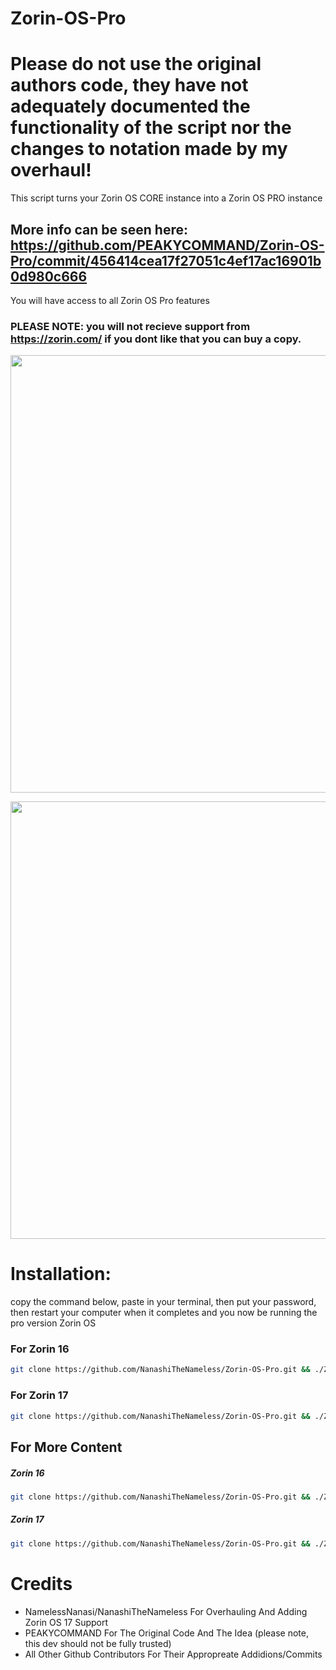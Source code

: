 # Zorin-OS-Pro
# Please do not use the original authors code, they have not adequately documented the functionality of the script nor the changes to notation made by my overhaul!
This script turns your Zorin OS CORE instance into a Zorin OS PRO instance
## More info can be seen here: https://github.com/PEAKYCOMMAND/Zorin-OS-Pro/commit/456414cea17f27051c4ef17ac16901b0d980c666

You will have access to all Zorin OS Pro features

### PLEASE NOTE: you will not recieve support from https://zorin.com/ if you dont like that you can buy a copy.
<p align="center">
<img width="700" src="https://user-images.githubusercontent.com/91558914/184500559-7c74f6db-f82d-415f-b88a-c00e09c600e3.png">
</p>

<p align="center">
<img width="700" src="https://user-images.githubusercontent.com/91558914/184501028-9958ac42-0cfb-4870-bf56-8ce24e6437f0.png">
</p>

# Installation:
copy the command below, paste in your terminal, then put your password, then restart your computer when it completes and you now be running the pro version Zorin OS

### For Zorin 16
```bash
git clone https://github.com/NanashiTheNameless/Zorin-OS-Pro.git && ./Zorin-OS-Pro/zorin.sh -6
```

### For Zorin 17
```bash
git clone https://github.com/NanashiTheNameless/Zorin-OS-Pro.git && ./Zorin-OS-Pro/zorin.sh -7
```

## For More Content
##### Zorin 16
```bash
git clone https://github.com/NanashiTheNameless/Zorin-OS-Pro.git && ./Zorin-OS-Pro/zorin.sh -6 -M
```
##### Zorin 17
```bash
git clone https://github.com/NanashiTheNameless/Zorin-OS-Pro.git && ./Zorin-OS-Pro/zorin.sh -7 -M
```

# Credits
- NamelessNanasi/NanashiTheNameless For Overhauling And Adding Zorin OS 17 Support
- PEAKYCOMMAND For The Original Code And The Idea (please note, this dev should not be fully trusted)
- All Other Github Contributors For Their Appropreate Addidions/Commits
